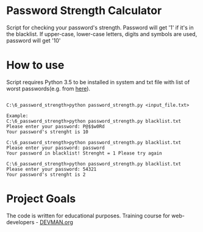 # Password Strength Calculator

Script for checking your password's strength. Password will get '1' if it's in the blacklist.
If upper-case, lower-case letters, digits and symbols are used, password will get '10'

# How to use

Script requires Python 3.5 to be installed in system and txt file with list of 
worst passwords(e.g. from [here](https://www.symantec.com/connect/blogs/top-500-worst-passwords-all-time)). 

```commandline

C:\6_password_strength>python password_strength.py <input_file.txt>

Example:
C:\6_password_strength>python password_strength.py blacklist.txt
Please enter your password: P@$$w0Rd
Your password's strenght is 10

C:\6_password_strength>python password_strength.py blacklist.txt
Please enter your password: password
Your password in blacklist! Strenght = 1 Please try again

C:\6_password_strength>python password_strength.py blacklist.txt
Please enter your password: 54321
Your password's strenght is 2

```
# Project Goals

The code is written for educational purposes. Training course for web-developers - [DEVMAN.org](https://devman.org)
